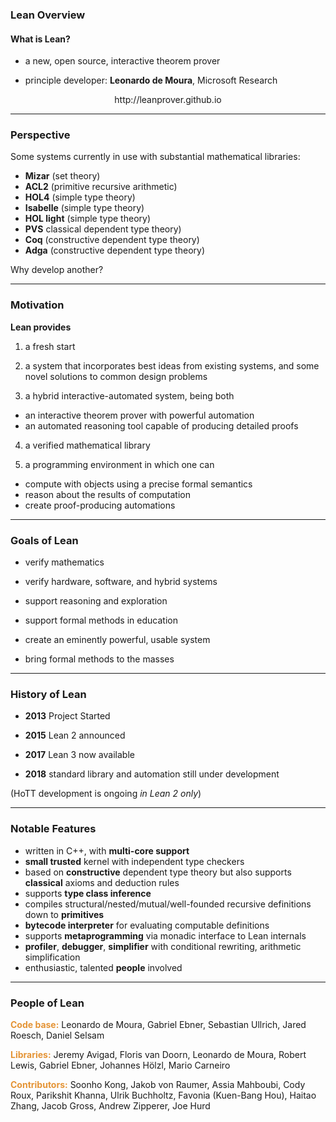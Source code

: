 ### Lean Overview 

#### What is Lean?

+ a new, open source, interactive theorem prover 

+ principle developer: **Leonardo de Moura**, Microsoft Research

<center>http://leanprover.github.io</center>


---

### Perspective

Some systems currently in use with substantial mathematical
libraries:
+ **Mizar** (set theory)
+ **ACL2** (primitive recursive arithmetic)
+ **HOL4** (simple type theory)
+ **Isabelle** (simple type theory)
+ **HOL light** (simple type theory)
+ **PVS** classical dependent type theory)
+ **Coq** (constructive dependent type theory)
+ **Adga** (constructive dependent type theory)

Why develop another?

---

### Motivation

**Lean provides** 

1. a fresh start   

2. a system that incorporates best ideas from existing systems, and some
   novel solutions to common design problems
   
3. a hybrid interactive-automated system, being both
  - an interactive theorem prover with powerful automation
  - an automated reasoning tool capable of producing detailed proofs
    
4. a verified mathematical library
 
5. a programming environment in which one can
  - compute with objects using a precise formal semantics
  - reason about the results of computation
  - create proof-producing automations

---

### Goals of Lean

+ verify mathematics  

+ verify hardware, software, and hybrid systems  

+ support reasoning and exploration  

+ support formal methods in education  

+ create an eminently powerful, usable system  

+ bring formal methods to the masses

---

### History of Lean

+ **2013** Project Started
 
+ **2015** Lean 2 announced
 
+ **2017** Lean 3 now available  
 
+ **2018** standard library and automation still under development  
 
(HoTT development is ongoing *in Lean 2 only*)

---

### Notable Features

+ written in C++, with **multi-core support**
+ **small trusted** kernel with independent type checkers
+ based on **constructive** dependent type theory but also supports **classical** axioms and deduction rules
+ supports **type class inference**
+ compiles structural/nested/mutual/well-founded recursive definitions down to **primitives**
+ **bytecode interpreter** for evaluating computable
definitions
+ supports **metaprogramming** via monadic interface to Lean internals
+ **profiler**, **debugger**, **simplifier** with conditional rewriting, arithmetic simplification
+ enthusiastic, talented **people** involved

---

### People of Lean
<span style="color:#e49436">**Code base:**</span> Leonardo de Moura, Gabriel Ebner, Sebastian Ullrich, Jared Roesch, Daniel Selsam

<span style="color:#e49436">**Libraries:**</span> Jeremy Avigad, Floris van Doorn, Leonardo de Moura, Robert Lewis, Gabriel Ebner, Johannes Hölzl, Mario Carneiro

<span style="color:#e49436">**Contributors:**</span>  Soonho Kong, Jakob von Raumer, Assia Mahboubi, Cody Roux, Parikshit Khanna, Ulrik Buchholtz, Favonia (Kuen-Bang Hou), Haitao Zhang, Jacob Gross, Andrew Zipperer, Joe Hurd

